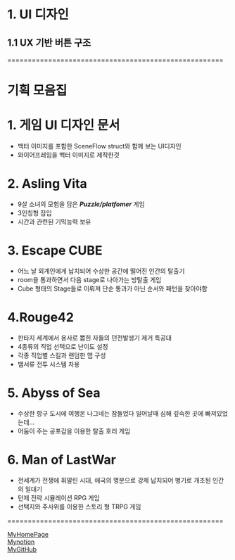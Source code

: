 # 1. UI 디자인
## 1.1 UX 기반 버튼 구조

=====================================================

# 기획 모음집
# 1. 게임 UI 디자인 문서
- 백터 이미지를 포함한 SceneFlow struct와 함께 보는 UI디자인
- 와이어프레임을 백터 이미지로 제작한것
# 2. Asling Vita
- 9살 소녀의 모험을 담은 __*Puzzle/platfomer*__  게임
- 3인칭형 잠입
- 시간과 관련된 기믹능력 보유
# 3. Escape CUBE
- 어느 날 외계인에게 납치되어 수상한 공간에 떨어진 인간의 탈출기
- room을 통과하면서 다음 stage로 나아가는 방탈출 게임
- Cube 형태의 Stage들로 이뤄져 단순 통과가 아닌 순서와 패턴을 찾아야함
# 4.Rouge42
- 판타지 세계에서 용사로 뽑힌 자들의 던전발생기 제거 특공대
- 4종류의 직업 선택으로 난이도 설정
- 각종 직업별 스킬과 랜덤한 맵 구성
- 뱀서류 전투 시스템 차용
# 5. Abyss of Sea
- 수상한 항구 도시에 여행온 나그네는 잠들었다 일어날때 심해 깊숙한 곳에 빠져있었는데...
- 어둠이 주는 공포감을 이용한 탈출 호러 게임
# 6. Man of LastWar
- 전세계가 전쟁에 휘말린 시대, 애국의 명분으로 강제 납치되어 병기로 개조된 인간의 일대기
- 턴제 전략 시뮬레이션 RPG 게임
- 선택지와 주사위를 이용한 스토리 형 TRPG 게임

=====================================================

[MyHomePage](https://chpark-practice-site.netlify.app) </br>
[Mynotion](https://verbose-bugle-36b.notion.site/UX-UI-f478e30bfc0a44efb77c8f2c6b2d08e5?pvs=4) </br>
[MyGitHub](https://github.com/kahadra/ChparksGameDesignPlane)